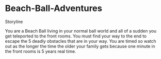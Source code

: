# Beach-Ball-Adventures
 
Storyline

You are a Beach Ball living in your normal ball world and all of a sudden you get teleported to the front rooms. You must find your way to the end to escape the 5 deadly obstacles that are in your way. You are timed so watch out as the longer the time the older your family gets because one minute in the front rooms is 5 years real time. 

